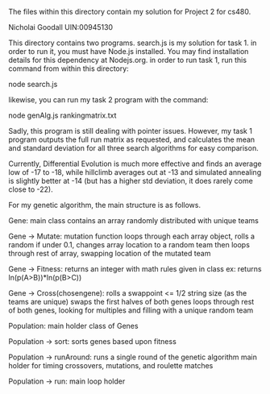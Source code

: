 The files within this directory contain my solution for Project 2 for cs480.

Nicholai Goodall
UIN:00945130

This directory contains two programs. search.js is my solution for task 1.
in order to run it, you must have Node.js installed. You may find installation
details for this dependency at Nodejs.org. in order to run task 1, run this 
command from within this directory:

node search.js

likewise, you can run my task 2 program with the command:

node genAlg.js rankingmatrix.txt

Sadly, this program is still dealing with pointer issues. However, my task 1
program outputs the full run matrix as requested, and calculates the mean
and standard deviation for all three search algorithms for easy comparison.

Currently, Differential Evolution is much more effective and finds an average
low of -17 to -18, while hillclimb averages out at -13 and simulated annealing
is slightly better at -14 (but has a higher std deviation, it does rarely come
close to -22).



For my genetic algorithm, the main structure is as follows.

Gene:
	main class
	contains an array randomly distributed with unique teams
	
Gene -> Mutate:
	mutation function
	loops through each array object, rolls a random
		if under 0.1, changes array location to a random team then loops through rest of array, 
		swapping location of the mutated team
		
Gene -> Fitness:
	returns an integer with math rules given in class
	ex: returns ln(p(A>B))*ln(p(B>C))
	
Gene -> Cross(chosengene):
	rolls a swappoint <= 1/2 string size (as the teams are unique)
	swaps the first halves of both genes
	loops through rest of both genes, looking for multiples and filling with a unique random team
	
Population:
	main holder class of Genes
	
Population -> sort:
	sorts genes based upon fitness
	
Population -> runAround:
	runs a single round of the genetic algorithm
	main holder for timing crossovers, mutations, and roulette matches
	
Population -> run: 
	main loop holder

